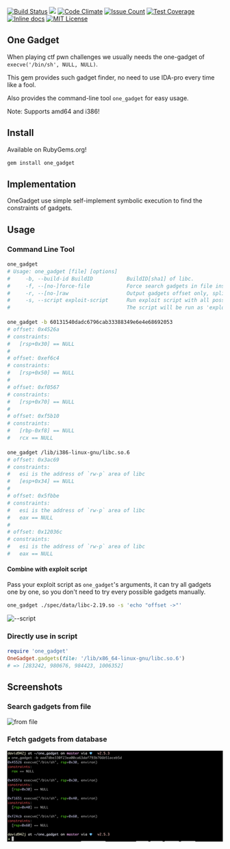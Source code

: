 [![Build Status](https://travis-ci.org/david942j/one_gadget.svg?branch=master)](https://travis-ci.org/david942j/one_gadget)
![](http://ruby-gem-downloads-badge.herokuapp.com/one_gadget?type=total&color=orange)
[![Code Climate](https://codeclimate.com/github/david942j/one_gadget/badges/gpa.svg)](https://codeclimate.com/github/david942j/one_gadget)
[![Issue Count](https://codeclimate.com/github/david942j/one_gadget/badges/issue_count.svg)](https://codeclimate.com/github/david942j/one_gadget)
[![Test Coverage](https://codeclimate.com/github/david942j/one_gadget/badges/coverage.svg)](https://codeclimate.com/github/david942j/one_gadget/coverage)
[![Inline docs](https://inch-ci.org/github/david942j/one_gadget.svg?branch=master)](https://inch-ci.org/github/david942j/one_gadget)
[![MIT License](https://img.shields.io/badge/license-MIT-blue.svg)](http://choosealicense.com/licenses/mit/)

## One Gadget

When playing ctf pwn challenges we usually needs the one-gadget of `execve('/bin/sh', NULL, NULL)`.

This gem provides such gadget finder, no need to use IDA-pro every time like a fool.

Also provides the command-line tool `one_gadget` for easy usage.

Note: Supports amd64 and i386!

## Install

Available on RubyGems.org!
```bash
gem install one_gadget
```

## Implementation

OneGadget use simple self-implement symbolic execution to find the constraints of gadgets.

## Usage

### Command Line Tool

```bash
one_gadget
# Usage: one_gadget [file] [options]
#     -b, --build-id BuildID           BuildID[sha1] of libc.
#     -f, --[no-]force-file            Force search gadgets in file instead of build id first.
#     -r, --[no-]raw                   Output gadgets offset only, split with one space.
#     -s, --script exploit-script      Run exploit script with all possible gadgets.
#                                      The script will be run as 'exploit-script $offset'.

one_gadget -b 60131540dadc6796cab33388349e6e4e68692053
# offset: 0x4526a
# constraints:
#   [rsp+0x30] == NULL
#
# offset: 0xef6c4
# constraints:
#   [rsp+0x50] == NULL
#
# offset: 0xf0567
# constraints:
#   [rsp+0x70] == NULL
#
# offset: 0xf5b10
# constraints:
#   [rbp-0xf8] == NULL
#   rcx == NULL

one_gadget /lib/i386-linux-gnu/libc.so.6
# offset: 0x3ac69
# constraints:
#   esi is the address of `rw-p` area of libc
#   [esp+0x34] == NULL
#
# offset: 0x5fbbe
# constraints:
#   esi is the address of `rw-p` area of libc
#   eax == NULL
#
# offset: 0x12036c
# constraints:
#   esi is the address of `rw-p` area of libc
#   eax == NULL

```

#### Combine with exploit script
Pass your exploit script as `one_gadget`'s arguments, it can
try all gadgets one by one, so you don't need to try every possible gadgets manually.

```bash
one_gadget ./spec/data/libc-2.19.so -s 'echo "offset ->"'
```

![--script](https://github.com/david942j/one_gadget/blob/master/examples/script.png?raw=true)

### Directly use in script
```ruby
require 'one_gadget'
OneGadget.gadgets(file: '/lib/x86_64-linux-gnu/libc.so.6')
# => [283242, 980676, 984423, 1006352]
```

## Screenshots

### Search gadgets from file
![from file](https://github.com/david942j/one_gadget/blob/master/examples/from_file.png?raw=true)

### Fetch gadgets from database
![build id](https://github.com/david942j/one_gadget/blob/master/examples/from_build_id.png?raw=true)

